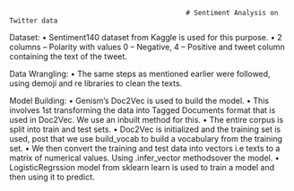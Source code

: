                                                 # Sentiment Analysis on Twitter data
 
Dataset:
  •	Sentiment140 dataset from Kaggle is used for this purpose. 
  •	2 columns – Polarity with values 0 – Negative, 4 – Positive and tweet column containing the text of the tweet. 
 
Data Wrangling: 
  •	The same steps as mentioned earlier were followed, using demoji and re libraries to clean the texts. 
 
Model Building: 
  •	Genism’s Doc2Vec is used to build the model. 
  •	This involves 1st transforming the data into Tagged Documents format that is used in Doc2Vec. We use an inbuilt method for this. 
  •	The entire corpus is split into train and test sets. 
  •	Doc2Vec is initialized and the training set is used, post that we use build_vocab to build a vocabulary from the training set. 
  •	We then convert the training and test data into vectors i.e texts to a matrix of numerical values. Using .infer_vector methodsover the model. 
  •	LogisticRegrssion model from sklearn learn is used to train a model and then using it to predict. 
